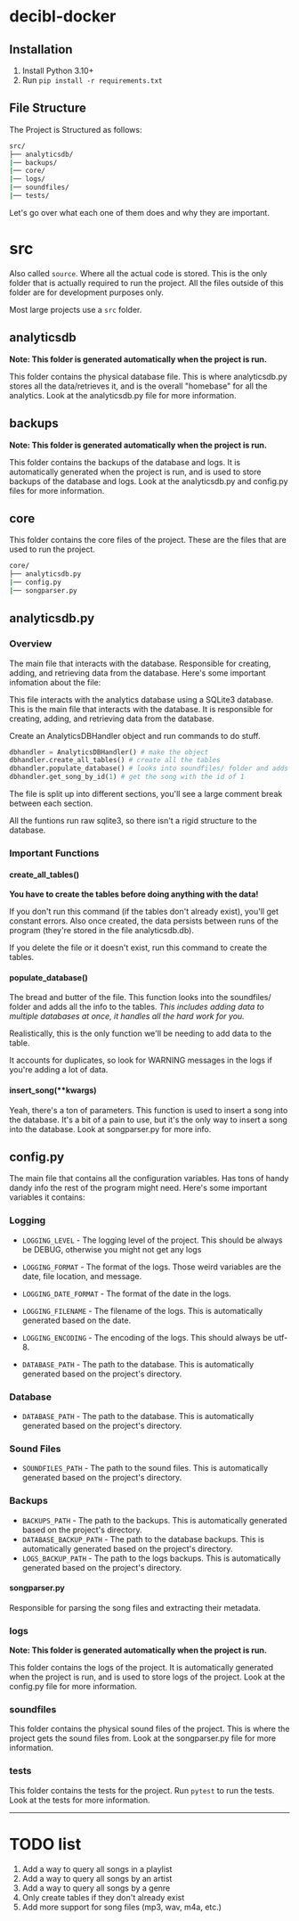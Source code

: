 # decibl-docker

## Installation

1. Install Python 3.10+
2. Run `pip install -r requirements.txt`

## File Structure

The Project is Structured as follows:

<!-- src/ has backups/ analyticsdb/ core/ logs/ soundfiles/ tests/ -->
```bash
src/
├── analyticsdb/
|── backups/
|── core/
|── logs/
|── soundfiles/
|── tests/
```
Let's go over what each one of them does and why they are important.

# src

Also called `source`. Where all the actual code is stored. This is the only folder that is actually required to run the project. All the files outside of this folder are for development purposes only.

Most large projects use a `src` folder.

## analyticsdb

__Note: This folder is generated automatically when the project is run.__

This folder contains the physical database file. This is where analyticsdb.py stores all the data/retrieves it, and is the overall "homebase" for all the analytics. Look at the analyticsdb.py file for more information.

## backups

__Note: This folder is generated automatically when the project is run.__

This folder contains the backups of the database and logs. It is automatically generated when the project is run, and is used to store backups of the database and logs. Look at the analyticsdb.py and config.py files for more information.

## core

This folder contains the core files of the project. These are the files that are used to run the project. 

```bash
core/
├── analyticsdb.py
|── config.py
|── songparser.py
```

## analyticsdb.py

### Overview

The main file that interacts with the database. Responsible for creating, adding, and retrieving data from the database. Here's some important infomation about the file:

This file interacts with the analytics database using a SQLite3 database. This is the main file that interacts with the database. It is responsible for creating, adding, and retrieving data from the database. 

Create an AnalyticsDBHandler object and run commands to do stuff. 

```python
dbhandler = AnalyticsDBHandler() # make the object
dbhandler.create_all_tables() # create all the tables
dbhandler.populate_database() # looks into soundfiles/ folder and adds all the info to the tables
dbhandler.get_song_by_id(1) # get the song with the id of 1
```

The file is split up into different sections, you'll see a large comment break between each section.

All the funtions run raw sqlite3, so there isn't a rigid structure to the database. 

### Important Functions

#### create_all_tables()

**You have to create the tables before doing anything with the data!**

If you don't run this command (if the tables don't already exist), you'll get constant errors. Also once created, the data persists between runs of the program (they're stored in the file analyticsdb.db). 

If you delete the file or it doesn't exist, run this command to create the tables.

#### populate_database()

The bread and butter of the file. This function looks into the soundfiles/ folder and adds all the info to the tables. *This includes adding data to multiple databases at once, it handles all the hard work for you.*

Realistically, this is the only function we'll be needing to add data to the table.

It accounts for duplicates, so look for WARNING messages in the logs if you're adding a lot of data.

#### insert_song(**kwargs)

Yeah, there's a ton of parameters. This function is used to insert a song into the database. It's a bit of a pain to use, but it's the only way to insert a song into the database. Look at songparser.py for more info.


## config.py

The main file that contains all the configuration variables. Has tons of handy dandy info the rest of the program might need. Here's some important variables it contains:


<!-- LOGGING_LEVEL = logging.DEBUG
# For logging format, do datetime + file location then message
LOGGING_FORMAT = "%(asctime)s - %(pathname)s - %(levelname)s - %(message)s"
LOGGING_DATE_FORMAT = "%Y-%m-%d %H:%M:%S"
# make filename based on date
LOGGING_FILENAME = os.path.abspath(os.path.join(os.path.dirname(__file__), "..", "logs", "log_{}.log".format(datetime.datetime.now().strftime("%Y-%m-%d %H-%M-%S"))))
LOGGING_ENCODING = "utf-8"

if not os.path.exists(os.path.dirname(LOGGING_FILENAME)):
    os.makedirs(os.path.dirname(LOGGING_FILENAME))


logging.basicConfig(filename=LOGGING_FILENAME, encoding=LOGGING_ENCODING, level=LOGGING_LEVEL, format=LOGGING_FORMAT, datefmt=LOGGING_DATE_FORMAT)
logging.debug("Making folder for logs")


logging.info("Loading config file")
logger = logging.getLogger("Rotating Time Log")
handler = TimedRotatingFileHandler(LOGGING_FILENAME,
                                    when="h",
                                    interval=1,)
logger.addHandler(handler)

# log a message that the config file has been loaded
logging.info("Loaded config file")

# make logging folder if it doesn't exist

# ---------------------------------------------------------------------------------------------
#                                      Database
# ---------------------------------------------------------------------------------------------

DATABASE_PATH = os.path.abspath(os.path.join(os.path.dirname(__file__), "..", "analyticsdb", "analytics.db"))

# make database folder if it doesn't exist
logging.info("Making folder for database")
if not os.path.exists(os.path.dirname(DATABASE_PATH)):
    os.makedirs(os.path.dirname(DATABASE_PATH))

# ---------------------------------------------------------------------------------------------
#                                      Sound Files
# ---------------------------------------------------------------------------------------------

# make sound folder if it doesn't exist
logging.info("Making folder for sound files")
SOUNDFILES_PATH = os.path.abspath(os.path.join(os.path.dirname(__file__), "..", "soundfiles"))
if not os.path.exists(SOUNDFILES_PATH):
    os.makedirs(SOUNDFILES_PATH)
    

# ---------------------------------------------------------------------------------------------
#                                      Backups
# ---------------------------------------------------------------------------------------------

BACKUPS_PATH = os.path.abspath(os.path.join(os.path.dirname(__file__), "..", "backups"))
DATABASE_BACKUP_PATH = os.path.abspath(os.path.join(os.path.dirname(__file__), "..", "backups", "database"))
LOGS_BACKUP_PATH = os.path.abspath(os.path.join(os.path.dirname(__file__), "..", "backups", "logs"))
# make backup folder if it doesn't exist
logging.info("Making folder for backups")
if not os.path.exists(BACKUPS_PATH):
    os.makedirs(BACKUPS_PATH)
if not os.path.exists(DATABASE_BACKUP_PATH):
    os.makedirs(DATABASE_BACKUP_PATH)
if not os.path.exists(LOGS_BACKUP_PATH):
    os.makedirs(LOGS_BACKUP_PATH) -->

### Logging
* `LOGGING_LEVEL` - The logging level of the project. This should be always be DEBUG, otherwise you might not get any logs
* `LOGGING_FORMAT` - The format of the logs. Those weird variables are the date, file location, and message.
* `LOGGING_DATE_FORMAT` - The format of the date in the logs. 
* `LOGGING_FILENAME` - The filename of the logs. This is automatically generated based on the date.
* `LOGGING_ENCODING` - The encoding of the logs. This should always be utf-8.

* `DATABASE_PATH` - The path to the database. This is automatically generated based on the project's directory.

### Database
* `DATABASE_PATH` - The path to the database. This is automatically generated based on the project's directory.

### Sound Files
* `SOUNDFILES_PATH` - The path to the sound files. This is automatically generated based on the project's directory.

### Backups
* `BACKUPS_PATH` - The path to the backups. This is automatically generated based on the project's directory.
* `DATABASE_BACKUP_PATH` - The path to the database backups. This is automatically generated based on the project's directory.
* `LOGS_BACKUP_PATH` - The path to the logs backups. This is automatically generated based on the project's directory.

#### songparser.py

Responsible for parsing the song files and extracting their metadata.

### logs

__Note: This folder is generated automatically when the project is run.__

This folder contains the logs of the project. It is automatically generated when the project is run, and is used to store logs of the project. Look at the config.py file for more information.

### soundfiles

This folder contains the physical sound files of the project. This is where the project gets the sound files from. Look at the songparser.py file for more information.

### tests

This folder contains the tests for the project. Run `pytest` to run the tests. Look at the tests for more information.  

---

# TODO list

1. Add a way to query all songs in a playlist
2. Add a way to query all songs by an artist
3. Add a way to query all songs by a genre
4. Only create tables if they don't already exist
5. Add more support for song files (mp3, wav, m4a, etc.)